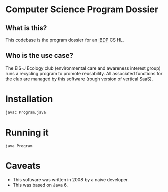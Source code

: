 # Computer Science Program Dossier

## What is this?
This codebase is the program dossier for an [IBDP](https://www.ibo.org/programmes/diploma-programme/curriculum/sciences/computer-science/) CS HL.

## Who is the use case?
The EIS-J Ecology club (environmental care and awareness interest group) runs a recycling program to promote reusability. All associated functions for the club
are managed by this software (rough version of vertical SaaS).

# Installation

`javac Program.java`

# Running it

`java Program`

# Caveats
 - This software was written in 2008 by a naive developer.
 - This was based on Java 6.